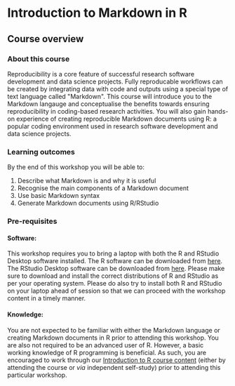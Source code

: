 # Introduction to Markdown in R

## Course overview

### About this course

Reproducibility is a core feature of successful research software development and data science projects. Fully reproducable workflows can be created by integrating data with code and outputs using a special type of text language called "Markdown". This course will introduce you to the Markdown langauge and conceptualise the benefits towards ensuring reproducibility in coding-based research activities. You will also gain hands-on experience of creating reproducible Markdown documents using R: a popular coding environment used in research software development and data science projects.

### Learning outcomes

By the end of this workshop you will be able to:

1. Describe what Markdown is and why it is useful
2. Recognise the main components of a Markdown document
3. Use basic Markdown syntax
4. Generate Markdown documents using R/RStudio

### Pre-requisites

#### Software:

This workshop requires you to bring a laptop with both the R and RStudio Desktop software installed. The R software can be downloaded from [here](https://cloud.r-project.org/). The RStudio Desktop software can be downloaded from [here](https://posit.co/download/rstudio-desktop/). Please make sure to download and install the correct distributions of R and RStudio as per your operating system. Please do also try to install both R and RStudio on your laptop ahead of session so that we can proceed with the workshop content in a timely manner.

#### Knowledge:

You are not expected to be familiar with either the Markdown language or creating Markdown documents in R prior to attending this workshop. You are also not required to be an advanced user of R. However, a basic working knowledge of R programming is beneficial. As such, you are encouraged to work through our [Introduction to R course content](https://coding-for-reproducible-research.github.io/CfRR_Courses/individual_modules/section_landing_pages/introduction_to_r.html#) (either by attending the course or *via* independent self-study) prior to attending this particular workshop.
